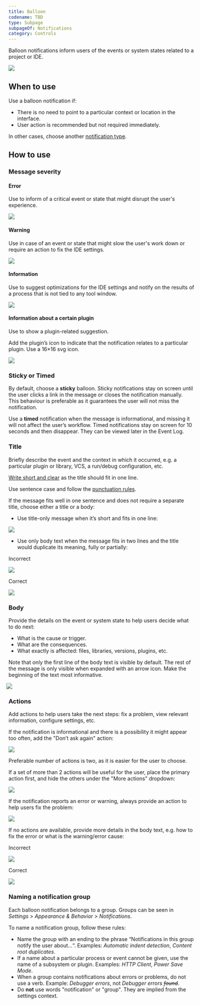 ```yaml
---
title: Balloon
codename: TBD
type: Subpage
subpageOf: Notifications
category: Controls
---
```


Balloon notifications inform users of the events or system states related to a project or IDE.

![]({{site.baseurl}}/images/balloon/01_example.png)


## When to use

Use a balloon notification if:
* There is no need to point to a particular context or location in the interface.
* User action is recommended but not required immediately.

<p class="noanchor">
In other cases, choose another <a href="{{site.baseurl}}/controls/notifications">notification type</a>.
</p>

## How to use

### Message severity

#### Error
Use to inform of a critical event or state that might disrupt the user's experience.

![]({{site.baseurl}}/images/balloon/02_error.png)

#### Warning
Use in case of an event or state that might slow the user's work down or require an action to fix the IDE settings.

![]({{site.baseurl}}/images/balloon/03_warning.png)

#### Information
Use to suggest optimizations for the IDE settings and notify on the results of a process that is not tied to any tool window.

![]({{site.baseurl}}/images/balloon/04_information.png)

#### Information about a certain plugin

Use to show a plugin-related suggestion. 

Add the plugin’s icon to indicate that the notification relates to a particular plugin. Use a 16×16 svg icon.

![]({{site.baseurl}}/images/balloon/05_information_plugin.png)


### Sticky or Timed

By default, choose a **sticky** balloon. Sticky notifications stay on screen until the user clicks a link in the message or closes the notification manually. This behaviour is preferable as it guarantees the user will not miss the notification.

Use a **timed** notification when the message is informational, and missing it will not affect the user’s workflow. Timed notifications stay on screen for 10 seconds and then disappear. They can be viewed later in the Event Log.


### Title

Briefly describe the event and the context in which it occurred, e.g. a particular plugin or library, VCS, a run/debug configuration, etc.

[Write short and clear]({{site.baseurl}}/text/writing_short) as the title should fit in one line.

Use sentence case and follow the [punctuation rules]({{site.baseurl}}/text/punctuation).

If the message fits well in one sentence and does not require a separate title, choose either a title or a body:
* Use title-only message when it’s short and fits in one line:

![]({{site.baseurl}}/images/balloon/03_warning.png)

* Use only body text when the message fits in two lines and the title would duplicate its meaning, fully or partially:

<p class='label incorrect'> Incorrect </p>

![]({{site.baseurl}}/images/balloon/06_only_text_incorrect.png)

<p class='label correct'> Correct</p>

![]({{site.baseurl}}/images/balloon/06_only_text_correct.png)


### Body

Provide the details on the event or system state to help users decide what to do next:
* What is the cause or trigger.
* What are the consequences.
* What exactly is affected: files, libraries, versions, plugins, etc.

Note that only the first line of the body text is visible by default. The rest of the message is only visible when expanded with an arrow icon. Make the beginning of the text most informative.

<img src="{{site.baseurl}}/images/balloon/07_expandable.png" style="margin-left: -6px">


### Actions

Add actions to help users take the next steps: fix a problem, view relevant information, configure settings, etc.

If the notification is informational and there is a possibility it might appear too often, add the "Don’t ask again" action:

![]({{site.baseurl}}/images/balloon/04_information.png)

Preferable number of actions is two, as it is easier for the user to choose.

If a set of more than 2 actions will be useful for the user, place the primary action first, and hide the others under the "More actions" dropdown:

![]({{site.baseurl}}/images/balloon/08_dropdown.png)

If the notification reports an error or warning, always provide an action to help users fix the problem:

![]({{site.baseurl}}/images/balloon/02_error.png)

If no actions are available, provide more details in the body text, e.g. how to fix the error or what is the warning/error cause:

<p class='label incorrect'> Incorrect </p>

![]({{site.baseurl}}/images/balloon/09_error_incorrect.png)

<p class='label correct'>Correct</p>

![]({{site.baseurl}}/images/balloon/09_error_correct.png)

### Naming a notification group
Each balloon notification belongs to a group. Groups can be seen in _Settings > Appearance & Behavior > Notifications_. 

To name a notification group, follow these rules:  
* Name the group with an ending to the phrase “Notifications in this group notify the user about…“. Examples: _Automatic indent detection_, _Content root duplicates_.  
* If a name about a particular process or event cannot be given, use the name of a subsystem or plugin. Examples: _HTTP Client_, _Power Save Mode_.  
* When a group contains notifications about errors or problems, do not use a verb. Example: _Debugger errors_, not _Debugger errors ~~found~~_.
* Do **not** use words "notification" or "group". They are implied from the settings context.


